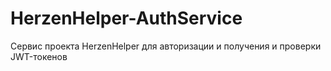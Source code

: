# HerzenHelper-AuthService
Сервис проекта HerzenHelper для авторизации  и получения и проверки JWT-токенов
